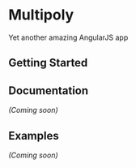 # Multipoly

Yet another amazing AngularJS app

## Getting Started

## Documentation
_(Coming soon)_

## Examples
_(Coming soon)_

